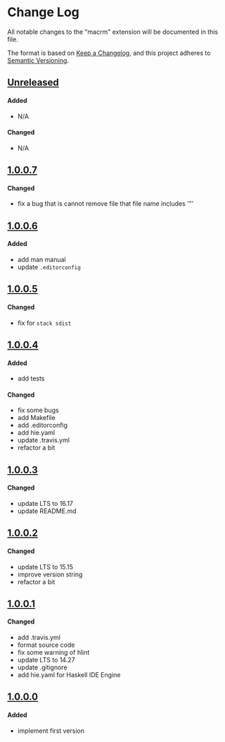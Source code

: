 # Change Log

All notable changes to the "macrm" extension will be documented in this file.

The format is based on [Keep a Changelog](https://keepachangelog.com/en/1.0.0/), and this project adheres to [Semantic Versioning](https://semver.org/spec/v2.0.0.html).

## [Unreleased]

#### Added

- N/A

#### Changed

- N/A

## [1.0.0.7]

#### Changed

- fix a bug that is cannot remove file that file name includes '"'

## [1.0.0.6]

#### Added

- add man manual
- update `.editorconfig`

## [1.0.0.5]

#### Changed

- fix for `stack sdist`

## [1.0.0.4]

#### Added

- add tests

#### Changed

- fix some bugs
- add Makefile
- add .editorconfig
- add hie.yaml
- update .travis.yml
- refactor a bit

## [1.0.0.3]

#### Changed

- update LTS to 16.17
- update README.md

## [1.0.0.2]

#### Changed

- update LTS to 15.15
- improve version string
- refactor a bit

## [1.0.0.1]

#### Changed

- add .travis.yml
- format source code
- fix some warning of hlint
- update LTS to 14.27
- update .gitignore
- add hie.yaml for Haskell IDE Engine

## [1.0.0.0]

#### Added

- implement first version

[Unreleased]: https://github.com/satosystems/macrm/compare/v1.0.0.7...HEAD
[1.0.0.7]: https://github.com/satosystems/macrm/releases/tag/v1.0.0.7
[1.0.0.6]: https://github.com/satosystems/macrm/releases/tag/v1.0.0.6
[1.0.0.5]: https://github.com/satosystems/macrm/releases/tag/v1.0.0.5
[1.0.0.4]: https://github.com/satosystems/macrm/releases/tag/v1.0.0.4
[1.0.0.3]: https://github.com/satosystems/macrm/releases/tag/v1.0.0.3
[1.0.0.2]: https://github.com/satosystems/macrm/releases/tag/v1.0.0.2
[1.0.0.1]: https://github.com/satosystems/macrm/releases/tag/v1.0.0.1
[1.0.0.0]: https://github.com/satosystems/macrm/releases/tag/v1.0.0.0
